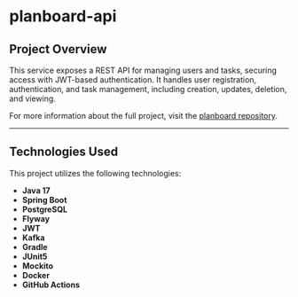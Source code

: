 # **planboard-api**

## **Project Overview**

This service exposes a REST API for managing users and tasks, securing access with JWT-based authentication. It handles user registration, authentication, and task management, including creation, updates, deletion, and viewing.

For more information about the full project, visit the [planboard repository](https://github.com/lynxiox/planboard).


---

## **Technologies Used**

This project utilizes the following technologies:

- **Java 17**
- **Spring Boot**
- **PostgreSQL**
- **Flyway**
- **JWT**
- **Kafka**
- **Gradle**
- **JUnit5**
- **Mockito**
- **Docker**
- **GitHub Actions**
